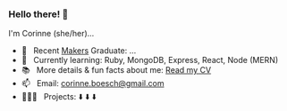 
### Hello there! 👋

I'm Corinne (she/her)...

- 🚀 &nbsp; Recent [Makers](https://makers.tech) Graduate: ...
- 🌱 &nbsp; Currently learning: Ruby, MongoDB, Express, React, Node (MERN)
- 📚 &nbsp; More details & fun facts about me: [Read my CV](https://github.com/CorinneBosch/CV)
- 📫 &nbsp; Email: corinne.boesch@gmail.com
- 👩🏻‍💻 &nbsp; Projects: ⬇️ ⬇️ ⬇️
